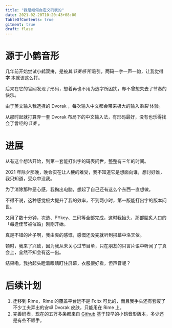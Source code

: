 ```yaml
---
title: "我是如何自定义码表的"
date: 2021-02-20T10:20:43+08:00
TableOfContents: true
gitment: true
draft: flase
---
```


# 源于小鹤音形

几年前开始尝试小鹤双拼，是被其*节奏感* 所吸引，两码一字一声一韵，让我觉得**字** 本就该这么打。

后来在它的官网发现了形码，想着再也不用为选字所困扰，却不曾想失去了节奏的快乐。

由于英文输入我选择的 Dvorak ，每次输入中文都会带来极大的输入*割裂* 体验。

从那时起就打算弄一套 Dvorak 布局下的中文输入法，有形码最好，没有也乐得找会了曾经的*节奏* 。

# 进展

从有这个想法开始，到第一套能打出字的码表问世，整整有三年的时间。

2021 年除夕那晚，晚会实在让人梗的难受，我不知道它是想面向谁，想讨好谁，我只知道，受众中没我。

为了消除那种恶心感，我掏出电脑，想起了自己还有这么个东西一直想做。

不得不说，这种感觉极大提升了我的效率，不到两小时，第一版能打出字的版本问世。

又用了数十分钟，次选、PYkey、三码等全部完成，这时我抬头，那部脍炙人口的「每逢佳节被催婚」刚刚开始。

真是不错的片子啊，我由衷的感慨，感慨还没完就听到报幕中洛天依。

顿时，我来了兴致，因为我从未关心过节目单，只在朋友的只言片语中听闻了丁真会上，全然不知会有这一出。

结果嘞，我抬起头瞪着眼睛盯住屏幕，衣服很好看，但声音呢？

# 后续计划

1. 迁移到 Rime，Rime 的覆盖平台远不是 Fcitx 可比的，而且我手头还有套废了不少工夫弄出的安卓 Dvorak 皮肤，只能用在 Rime 上。
2. 完善码表，现在的五万多条都来自 [Github](https://github.com/rydesun/fcitx-table-flypy) 基于较早的小鹤音形版本，多少还是有些不顺手。

